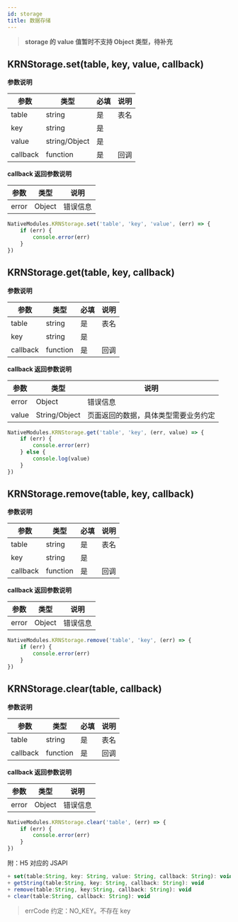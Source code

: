 ```yaml
---
id: storage
title: 数据存储
---
```


> **storage 的 value 值暂时不支持 Object 类型，待补充**

## KRNStorage.set(table, key, value, callback)

**参数说明**

| 参数 | 类型 | 必填 | 说明
| ---- | ---- | ---- | ---- |
| table | string | 是 | 表名 |
| key | string | 是 |  |
| value | string/Object | 是 |  |
| callback | function | 是 | 回调 |


**callback 返回参数说明**

| 参数 | 类型 | 说明 |
| ---- | ---- | ---- |
| error | Object | 错误信息 |


```js
NativeModules.KRNStorage.set('table', 'key', 'value', (err) => {
	if (err) {
		console.error(err)
	}
})
```

## KRNStorage.get(table, key, callback)

**参数说明**

| 参数 | 类型 | 必填 | 说明
| ---- | ---- | ---- | ---- |
| table | string | 是 | 表名 |
| key | string | 是 |  |
| callback | function | 是 | 回调 |


**callback 返回参数说明**

| 参数 | 类型 | 说明 |
| ---- | ---- | ---- |
| error | Object | 错误信息 |
| value | String/Object | 页面返回的数据，具体类型需要业务约定 |

```js
NativeModules.KRNStorage.get('table', 'key', (err, value) => {
	if (err) {
		console.error(err)
	} else {
		console.log(value)
	}
})
```

## KRNStorage.remove(table, key, callback)

**参数说明**

| 参数 | 类型 | 必填 | 说明
| ---- | ---- | ---- | ---- |
| table | string | 是 | 表名 |
| key | string | 是 |  |
| callback | function | 是 | 回调 |

**callback 返回参数说明**

| 参数 | 类型 | 说明 |
| ---- | ---- | ---- |
| error | Object | 错误信息 |


```js
NativeModules.KRNStorage.remove('table', 'key', (err) => {
	if (err) {
		console.error(err)
	}
})
```


## KRNStorage.clear(table, callback)

**参数说明**

| 参数 | 类型 | 必填 | 说明
| ---- | ---- | ---- | ---- |
| table | string | 是 | 表名 |
| callback | function | 是 | 回调 |

**callback 返回参数说明**

| 参数 | 类型 | 说明 |
| ---- | ---- | ---- |
| error | Object | 错误信息 |

```js
NativeModules.KRNStorage.clear('table', (err) => {
	if (err) {
		console.error(err)
	}
})
```


附：H5 对应的 JSAPI

```js
+ set(table:String, key: String, value: String, callback: String): void
+ getString(table:String, key: String, callback: String): void
+ remove(table:String, key:String, callback: String): void
+ clear(table:String, callback: String): void
```

> errCode 约定：NO_KEY。不存在 key